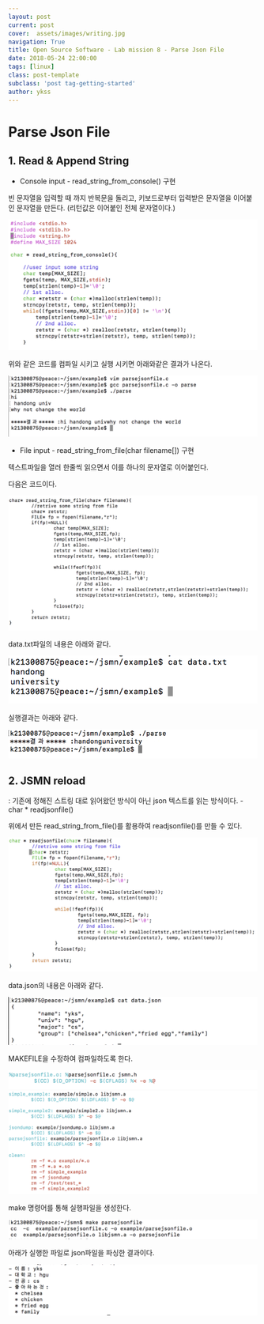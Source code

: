 ```yaml
---
layout: post
current: post
cover:  assets/images/writing.jpg
navigation: True
title: Open Source Software - Lab mission 8 - Parse Json File
date: 2018-05-24 22:00:00
tags: [linux]
class: post-template
subclass: 'post tag-getting-started'
author: ykss
---
```


# Parse Json File 

## 1. Read & Append String 

* Console input - read_string_from_console() 구현

 빈 문자열을 입력할 때 까지 반복문을 돌리고, 키보드로부터 입력받은 문자열을 이어붙인 문자열을 만든다. (리턴값은 이어붙인 전체 문자열이다.)

![lab8_6](/assets/images/lab8_6.png)

위와 같은 코드를 컴파일 시키고 실행 시키면 아래와같은 결과가 나온다.

![lab8_7](/assets/images/lab8_7.png)


* File input - read_string_from_file(char filename[]) 구현

 텍스트파일을 열러 한줄씩 읽으면서 이를 하나의 문자열로 이어붙인다.

다음은 코드이다.

![lab8_10](/assets/images/lab8_10.png)

data.txt파일의 내용은 아래와 같다.

![lab8_8](/assets/images/lab8_8.png)

실행결과는 아래와 같다.

![lab8_9](/assets/images/lab8_9.png)


## 2. JSMN reload
: 기존에 정해진 스트링 대로 읽어왔던 방식이 아닌 json 텍스트를 읽는 방식이다. - char * readjsonfile()

위에서 만든 read_string_from_file()를 활용하여 
readjsonfile()를 만들 수 있다.

![lab8_16](/assets/images/lab8_16.png)

data.json의 내용은 아래와 같다.

![lab8_11](/assets/images/lab8_11.png)

MAKEFILE을 수정하여 컴파일하도록 한다.

![lab8_12](/assets/images/lab8_12.png)
![lab8_15](/assets/images/lab8_15.png)

make 명령어를 통해 실행파일을 생성한다.

![lab8_13](/assets/images/lab8_13.png)

아래가 실행한 파일로 json파일을 파싱한 결과이다. 

![lab8_14](/assets/images/lab8_14.png)

 
